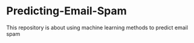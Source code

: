 # Predicting-Email-Spam
This repository is about using machine learning methods to predict email spam
